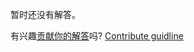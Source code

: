 
暂时还没有解答。

有兴趣[贡献你的解答](https://github.com/BFEdev/BFE.dev-solutions/blob/main/problem/implement-Bubble-Sort_zh.md)吗? [Contribute guidline](https://github.com/BFEdev/BFE.dev-solutions#how-to-contribute)
